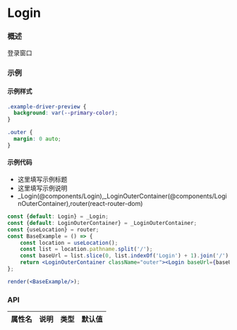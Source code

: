 
# Login


### 概述

登录窗口


### 示例


#### 示例样式

```scss
.example-driver-preview {
  background: var(--primary-color);
}

.outer {
  margin: 0 auto;
}
```

#### 示例代码

- 这里填写示例标题
- 这里填写示例说明
- _Login(@components/Login),_LoginOuterContainer(@components/LoginOuterContainer),router(react-router-dom)

```jsx
const {default: Login} = _Login;
const {default: LoginOuterContainer} = _LoginOuterContainer;
const {useLocation} = router;
const BaseExample = () => {
    const location = useLocation();
    const list = location.pathname.split('/');
    const baseUrl = list.slice(0, list.indexOf('Login') + 1).join('/') + '/account';
    return <LoginOuterContainer className="outer"><Login baseUrl={baseUrl}/></LoginOuterContainer>;
};

render(<BaseExample/>);

```


### API

|属性名|说明|类型|默认值|
|  ---  | ---  | --- | --- |

